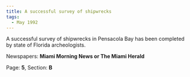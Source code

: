 ```yaml
---  
title: A successful survey of shipwrecks  
tags:  
  - May 1992  
---  
```

  
A successful survey of shipwrecks in Pensacola Bay has been completed by state of Florida archeologists.  
  
Newspapers: **Miami Morning News or The Miami Herald**  
  
Page: **5**, Section: **B** 
